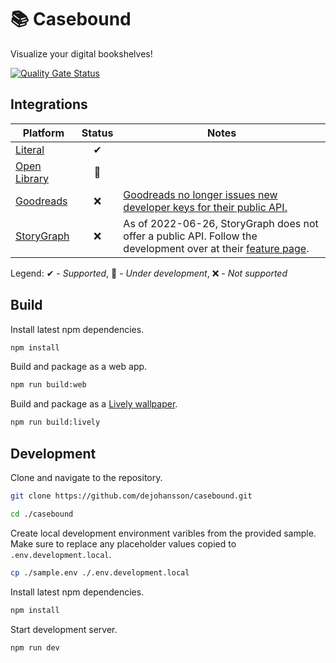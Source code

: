 # 📚 Casebound

Visualize your digital bookshelves!

[![Quality Gate Status](https://sonarcloud.io/api/project_badges/measure?project=dejohansson_casebound&metric=alert_status)](https://sonarcloud.io/summary/new_code?id=dejohansson_casebound)

## Integrations

| Platform                                     | Status | Notes                                                                                                                                                                   |
|----------------------------------------------|:------:|-------------------------------------------------------------------------------------------------------------------------------------------------------------------------|
| [Literal](https://literal.club/)             |   ✔   |                                                                                                                                                                         |
| [Open Library](https://openlibrary.org/)     |   🚧   |                                                                                                                                                                         |
| [Goodreads](https://www.goodreads.com/)      |   ❌   | [Goodreads no longer issues new developer keys for their public API.](https://help.goodreads.com/s/article/Does-Goodreads-support-the-use-of-APIs)                      |
| [StoryGraph](https://www.thestorygraph.com/) |   ❌   | As of 2022-06-26, StoryGraph does not offer a public API. Follow the development over at their [feature page](https://roadmap.thestorygraph.com/features/posts/an-api). |

Legend: ✔ - _Supported_, 🚧 - _Under development_, ❌ - _Not supported_

## Build

Install latest npm dependencies.

``` sh
npm install
```

Build and package as a web app.

``` sh
npm run build:web
```

Build and package as a [Lively wallpaper](https://github.com/rocksdanister/lively).

``` sh
npm run build:lively
```

## Development

Clone and navigate to the repository.

``` sh
git clone https://github.com/dejohansson/casebound.git
```

``` sh
cd ./casebound
```

Create local development environment varibles from the provided sample. Make sure to replace any placeholder values copied to `.env.development.local`.

``` sh
cp ./sample.env ./.env.development.local
```

Install latest npm dependencies.

``` sh
npm install
```

Start development server.

``` sh
npm run dev
```
